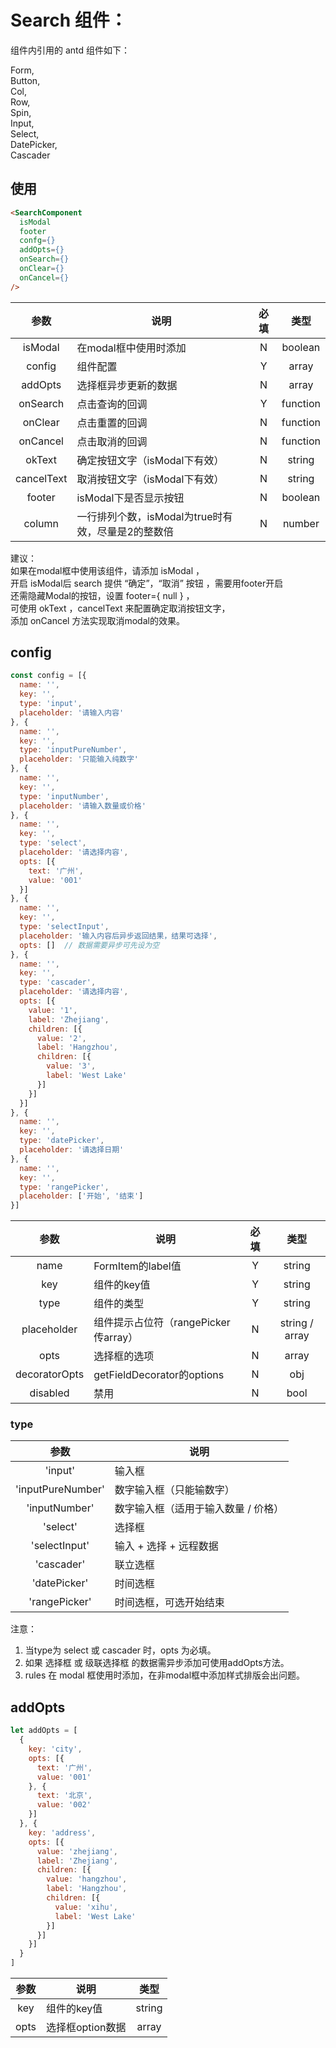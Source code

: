 # Search 组件：

组件内引用的 antd 组件如下：

Form,  
Button,  
Col,  
Row,  
Spin,  
Input,  
Select,  
DatePicker,  
Cascader


## 使用
``` html
<SearchComponent
  isModal
  footer
  confg={}
  addOpts={}
  onSearch={}
  onClear={}
  onCancel={}
/>
```
| 参数 | 说明  | 必填 | 类型 |
| :------: | ------ | :------: | :------: |
| isModal | 在modal框中使用时添加 | N | boolean |
| config | 组件配置 | Y | array |
| addOpts | 选择框异步更新的数据 | N | array |
| onSearch | 点击查询的回调 | Y | function |
| onClear | 点击重置的回调 | N | function |
| onCancel | 点击取消的回调 | N | function |
| okText | 确定按钮文字（isModal下有效） | N | string |
| cancelText | 取消按钮文字（isModal下有效） | N | string |
| footer | isModal下是否显示按钮 | N | boolean |
| column | 一行排列个数，isModal为true时有效，尽量是2的整数倍 | N | number |

建议：  
如果在modal框中使用该组件，请添加 isModal ，  
开启 isModal后 search 提供 “确定”，“取消” 按钮 ，需要用footer开启  
还需隐藏Modal的按钮，设置 footer={ null } ，  
可使用 okText ，cancelText 来配置确定取消按钮文字，  
添加 onCancel 方法实现取消modal的效果。

## config
``` javascript
const config = [{
  name: '',
  key: '',
  type: 'input',
  placeholder: '请输入内容'
}, {
  name: '',
  key: '',
  type: 'inputPureNumber',
  placeholder: '只能输入纯数字'
}, {
  name: '',
  key: '',
  type: 'inputNumber',
  placeholder: '请输入数量或价格'
}, {
  name: '',
  key: '',
  type: 'select',
  placeholder: '请选择内容',
  opts: [{
    text: '广州',
    value: '001'
  }]
}, {
  name: '',
  key: '',
  type: 'selectInput',
  placeholder: '输入内容后异步返回结果，结果可选择',
  opts: []  // 数据需要异步可先设为空
}, {
  name: '',
  key: '',
  type: 'cascader',
  placeholder: '请选择内容',
  opts: [{
    value: '1',
    label: 'Zhejiang',
    children: [{
      value: '2',
      label: 'Hangzhou',
      children: [{
        value: '3',
        label: 'West Lake'
      }]
    }]
  }]
}, {
  name: '',
  key: '',
  type: 'datePicker',
  placeholder: '请选择日期'
}, {
  name: '',
  key: '',
  type: 'rangePicker',
  placeholder: ['开始', '结束']
}]
```

| 参数 | 说明 | 必填 | 类型 |
| :------: | ------ | :------: | :------: |
| name | FormItem的label值 | Y | string |
| key | 组件的key值 | Y | string |
| type | 组件的类型 | Y | string |
| placeholder | 组件提示占位符（rangePicker传array） | N | string / array |
| opts | 选择框的选项 | N | array |
| decoratorOpts | getFieldDecorator的options | N | obj |
| disabled | 禁用 | N | bool |


### type
| 参数 | 说明 |
| :------: | ------ |
| 'input' | 输入框 |
| 'inputPureNumber' | 数字输入框（只能输数字） |
| 'inputNumber' | 数字输入框（适用于输入数量 / 价格） |
| 'select' | 选择框 |
| 'selectInput' | 输入 + 选择 + 远程数据 |
| 'cascader' | 联立选框 |
| 'datePicker' | 时间选框 |
| 'rangePicker' | 时间选框，可选开始结束 |

注意：  
1. 当type为 select 或 cascader 时，opts 为必填。  
2. 如果 选择框 或 级联选择框 的数据需异步添加可使用addOpts方法。  
3. rules 在 modal 框使用时添加，在非modal框中添加样式排版会出问题。

## addOpts
``` javascript
let addOpts = [
  {
    key: 'city',
    opts: [{
      text: '广州',
      value: '001'
    }, {
      text: '北京',
      value: '002'
    }]
  }, {
    key: 'address',
    opts: [{
      value: 'zhejiang',
      label: 'Zhejiang',
      children: [{
        value: 'hangzhou',
        label: 'Hangzhou',
        children: [{
          value: 'xihu',
          label: 'West Lake'
        }]
      }]
    }]
  }
]
```
| 参数 | 说明 | 类型 |
| :------: | ------ | :------: |
| key | 组件的key值 | string |
| opts | 选择框option数据 | array |